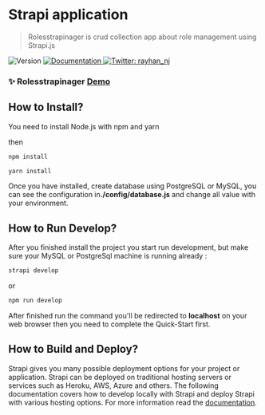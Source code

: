 # Strapi application
> Rolesstrapinager is crud collection app about role management using Strapi.js

<p>
  <img alt="Version" src="https://img.shields.io/badge/version-0.1.0-blue.svg?cacheSeconds=2592000" />
  <a href="https://evening-plateau-54174.herokuapp.com/documentation/v1.0.0" target="_blank">
    <img alt="Documentation" src="https://img.shields.io/badge/documentation-yes-brightgreen.svg" />
  </a>
  <a href="https://twitter.com/rayhan_nj" target="_blank">
    <img alt="Twitter: rayhan_nj" src="https://img.shields.io/twitter/follow/rayhan_nj.svg?style=social" />
  </a>
</p>

### ✨ Rolesstrapinager [Demo](https://evening-plateau-54174.herokuapp.com/)

## How to Install?
<p>You need to install Node.js with npm and yarn</p> then

```sh
npm install
```

```sh
yarn install
```
<p>Once you have installed, create database using PostgreSQL or MySQL, you can see the configuration in<strong>./config/database.js</strong> and change all value with your environment.

## How to Run Develop?
<p>After you finished install the project you start run development, but make sure your MySQL or PostgreSql machine is running already :

```sh
strapi develop
```
or
```sh
npm run develop
```
After finished run the command you'll be redirected to <strong>localhost</strong> on your web browser then you need to complete the Quick-Start first.</p>

## How to Build and Deploy?
Strapi gives you many possible deployment options for your project or application. Strapi can be deployed on traditional hosting servers or services such as Heroku, AWS, Azure and others. The following documentation covers how to develop locally with Strapi and deploy Strapi with various hosting options. For more information read the
[documentation](https://strapi.io/documentation/v3.x/getting-started/deployment.html#hosting-provider-guides).
